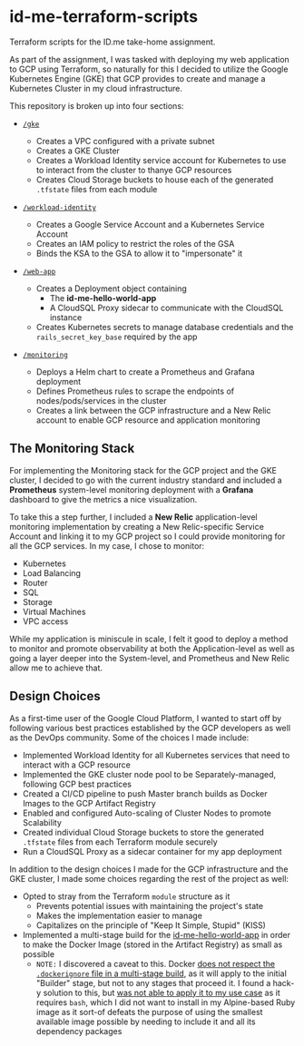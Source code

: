 # id-me-terraform-scripts

Terraform scripts for the ID.me take-home assignment.

As part of the assignment, I was tasked with deploying my web application to GCP using Terraform, so naturally for this I
decided to utilize the Google Kubernetes Engine (GKE) that GCP provides to create and manage a Kubernetes Cluster in my
cloud infrastructure.

This repository is broken up into four sections:
* [`/gke`](https://github.com/NicholasYamamoto/id-me-terraform-scripts/tree/master/gke)
    * Creates a VPC configured with a private subnet
    * Creates a GKE Cluster
    * Creates a Workload Identity service account for Kubernetes to use to interact from the cluster to thanye GCP resources
    * Creates Cloud Storage buckets to house each of the generated `.tfstate` files from each module

* [`/workload-identity`](https://github.com/NicholasYamamoto/id-me-terraform-scripts/tree/master/workload-identity)
    * Creates a Google Service Account and a Kubernetes Service Account
    * Creates an IAM policy to restrict the roles of the GSA
    * Binds the KSA to the GSA to allow it to "impersonate" it
* [`/web-app`](https://github.com/NicholasYamamoto/id-me-terraform-scripts/tree/master/web-app)
    * Creates a Deployment object containing
        * The **id-me-hello-world-app**
        * A CloudSQL Proxy sidecar to communicate with the CloudSQL instance
    * Creates Kubernetes secrets to manage database credentials and the `rails_secret_key_base` required by the app
* [`/monitoring`](https://github.com/NicholasYamamoto/id-me-terraform-scripts/tree/master/monitoring)
    * Deploys a Helm chart to create a Prometheus and Grafana deployment
    * Defines Prometheus rules to scrape the endpoints of nodes/pods/services in the cluster
    * Creates a link between the GCP infrastructure and a New Relic account to enable GCP resource and application monitoring

## The Monitoring Stack
For implementing the Monitoring stack for the GCP project and the GKE cluster, I decided to go with the current
industry standard and included a **Prometheus** system-level monitoring deployment with a **Grafana** dashboard
to give the metrics a nice visualization.

To take this a step further, I included a **New Relic** application-level monitoring implementation by creating a
New Relic-specific Service Account and linking it to my GCP project so I could provide monitoring for all the GCP
services. In my case, I chose to monitor:
* Kubernetes
* Load Balancing
* Router
* SQL
* Storage
* Virtual Machines
* VPC access

While my application is miniscule in scale, I felt it good to deploy a method to monitor and promote observability at both the Application-level as well as going a layer deeper into the System-level, and Prometheus and New Relic allow me to achieve that.

## Design Choices
As a first-time user of the Google Cloud Platform, I wanted to start off by following various best practices established by the GCP developers as well as the DevOps community. Some of the choices I made include:
* Implemented Workload Identity for all Kubernetes services that need to interact with a GCP resource
* Implemented the GKE cluster node pool to be Separately-managed, following GCP best practices
* Created a CI/CD pipeline to push Master branch builds as Docker Images to the GCP Artifact Registry
* Enabled and configured Auto-scaling of Cluster Nodes to promote Scalability
* Created individual Cloud Storage buckets to store the generated `.tfstate` files from each Terraform module securely
* Run a CloudSQL Proxy as a sidecar container for my app deployment

In addition to the design choices I made for the GCP infrastructure and the GKE cluster, I made some choices regarding the rest of the project as well:
* Opted to stray from the Terraform `module` structure as it
  * Prevents potential issues with maintaining the project's state
  * Makes the implementation easier to manage
  * Capitalizes on the principle of "Keep It Simple, Stupid" (KISS)
* Implemented a multi-stage build for the [id-me-hello-world-app](https://github.com/NicholasYamamoto/id-me-hello-world-app) in order to make the Docker Image (stored in the Artifact Registry) as small as possible
  * `NOTE:` I discovered a caveat to this. Docker [does not respect the `.dockerignore` file in a multi-stage build](https://forums.docker.com/t/dockerignore-in-multi-stage-builds/57169), as it will apply to the initial "Builder" stage, but not to any stages that proceed it. I found a hack-y solution to this, but [was not able to apply it to my use case](https://github.com/moby/moby/issues/33923#issuecomment-1120351433) as it requires `bash`, which I did not want to install in my Alpine-based Ruby image as it sort-of defeats the purpose of using the smallest available image possible by needing to include it and all its dependency packages
